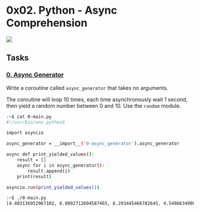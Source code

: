 # 0x02. Python - Async Comprehension

![](https://s3.amazonaws.com/alx-intranet.hbtn.io/uploads/medias/2019/12/ee85b9f67c384e29525b.png?X-Amz-Algorithm=AWS4-HMAC-SHA256&X-Amz-Credential=AKIARDDGGGOUSBVO6H7D%2F20230207%2Fus-east-1%2Fs3%2Faws4_request&X-Amz-Date=20230207T075623Z&X-Amz-Expires=86400&X-Amz-SignedHeaders=host&X-Amz-Signature=2c60371cb14db86cc075b22669f8d38e29beadcaa28cd6445d5f33e7bf9acef2)

## Tasks
### [0. Async Generator]()
Write a coroutine called `async_generator` that takes no arguments.

The coroutine will loop 10 times, each time asynchronously wait 1 second, then yield a random number between 0 and 10. Use the `random` module.
```bash
:~$ cat 0-main.py
#!/usr/bin/env python3

import asyncio

async_generator = __import__('0-async_generator').async_generator

async def print_yielded_values():
    result = []
    async for i in async_generator():
        result.append(i)
    print(result)

asyncio.run(print_yielded_values())

:~$ ./0-main.py
[4.403136952967102, 6.9092712604587465, 6.293445466782645, 4.549663490048418, 4.1326571686139015, 9.99058525304903, 6.726734105473811, 9.84331704602206, 1.0067279479988345, 1.3783306401737838]
```
